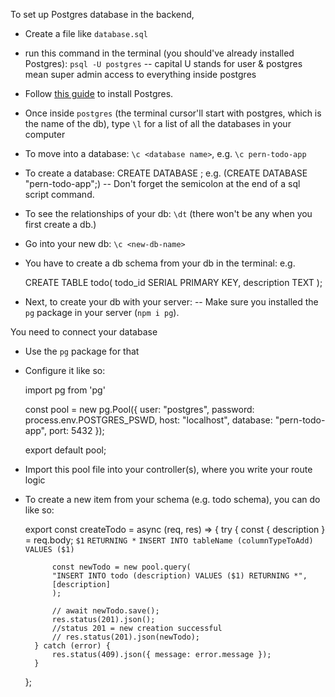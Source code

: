 To set up Postgres database in the backend,

- Create a file like `database.sql`
- run this command in the terminal (you should've already installed Postgres): `psql -U postgres`
--  capital U stands for user & postgres mean super admin access to everything inside postgres

- Follow [this guide](https://postgresapp.com/) to install Postgres.
- Once inside `postgres` (the terminal cursor'll start with postgres, which is the name of the db), type `\l` for a list of all the databases in your computer
- To move into a database: `\c <database name>`, e.g. `\c pern-todo-app`

- To create a database: CREATE DATABASE <db-name>; e.g. (CREATE DATABASE "pern-todo-app";)
-- Don't forget the semicolon at the end of a sql script command.
- To see the relationships of your db: `\dt` (there won't be any when you first create a db.)
- Go into your new db: `\c <new-db-name>`

- You have to create a db schema from your db in the terminal: e.g.
    <!--- SERIAL PRIMARY KEY makes the ids unique (SERIAL increments each #) --->
    CREATE TABLE todo(
        todo_id SERIAL PRIMARY KEY,
        description TEXT
    );
- Next, to create your db with your server:
-- Make sure you installed the `pg` package in your server (`npm i pg`).

You need to connect your database
- Use the `pg` package for that
- Configure it like so:
    <!-- In a separate file (i.e. /config/db.js) -->
    import pg from 'pg'

    <!--  port is the default one Postgres one (5432)  -->
    <!-- user is the one you used to connect Postgres, password is that user's password -->
    <!-- database is the name of it, host is just "localhost" -->
    const pool = new pg.Pool({
        user: "postgres",
        password: process.env.POSTGRES_PSWD,
        host: "localhost",
        database: "pern-todo-app",
        port: 5432
    });

    export default pool;

- Import this pool file into your controller(s), where you write your route logic
- To create a new item from your schema (e.g. todo schema), you can do like so:

    export const createTodo = async (req, res) => {
        try {
            <!-- the whole todo -->
            const { description } = req.body;
            `$1` <!--  It's a variabe for what value you put after it inside [variableName] (e.g. [description]) -->
            `RETURNING *` <!--  Outputs the data back (not using it will still add it to the db though) -->
            `INSERT INTO tableName (columnTypeToAdd) VALUES ($1)` <!--  Creates a new data entry -->

            const newTodo = new pool.query(
            "INSERT INTO todo (description) VALUES ($1) RETURNING *",
            [description]
            );

            // await newTodo.save();
            res.status(201).json();
            //status 201 = new creation successful
            // res.status(201).json(newTodo);
        } catch (error) {
            res.status(409).json({ message: error.message });
        }
    };
